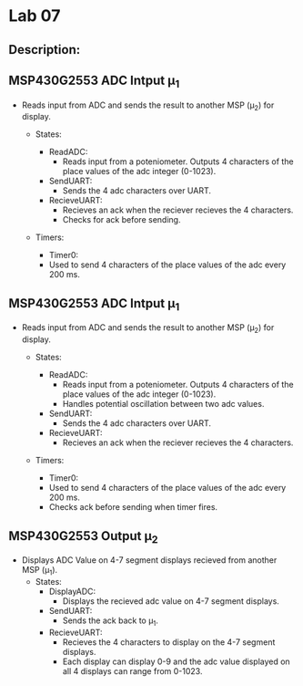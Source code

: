 # Lab 07

## Description:

## MSP430G2553 ADC Intput µ<sub>1</sub> 
- Reads input from ADC and sends the result to another MSP (µ<sub>2</sub>) for display.
    - States:
        - ReadADC: 
            - Reads input from a poteniometer. Outputs 4 characters of the place values of the adc integer (0-1023).
        - SendUART: 
            - Sends the 4 adc characters over UART.
        - RecieveUART:
            - Recieves an ack when the reciever recieves the 4 characters.
            - Checks for ack before sending.

    - Timers:
        - Timer0:
        -   Used to send 4 characters of the place values of the adc every 200 ms.

## MSP430G2553 ADC Intput µ<sub>1</sub> 
- Reads input from ADC and sends the result to another MSP (µ<sub>2</sub>) for display.
    - States:
        - ReadADC: 
            - Reads input from a poteniometer. Outputs 4 characters of the place values of the adc integer (0-1023).
            - Handles potential oscillation between two adc values.
        - SendUART: 
            - Sends the 4 adc characters over UART.
        - RecieveUART:
            - Recieves an ack when the reciever recieves the 4 characters.

    - Timers:
        - Timer0:
        - Used to send 4 characters of the place values of the adc every 200 ms.
        - Checks ack before sending when timer fires.
    
## MSP430G2553 Output µ<sub>2</sub> 
- Displays ADC Value on 4-7 segment displays recieved from another MSP (µ<sub>1</sub>).
    - States:
        - DisplayADC: 
            - Displays the recieved adc value on 4-7 segment displays.
        - SendUART: 
            - Sends the ack back to µ<sub>1</sub>.
        - RecieveUART:
            - Recieves the 4 characters to display on the 4-7 segment displays. 
            - Each display can display 0-9 and the adc value displayed on all 4 displays can range from 0-1023.
